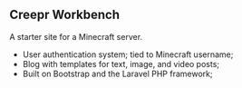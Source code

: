 Creepr Workbench
----------------

A starter site for a Minecraft server.

- User authentication system; tied to Minecraft username;
- Blog with templates for text, image, and video posts;
- Built on Bootstrap and the Laravel PHP framework;
